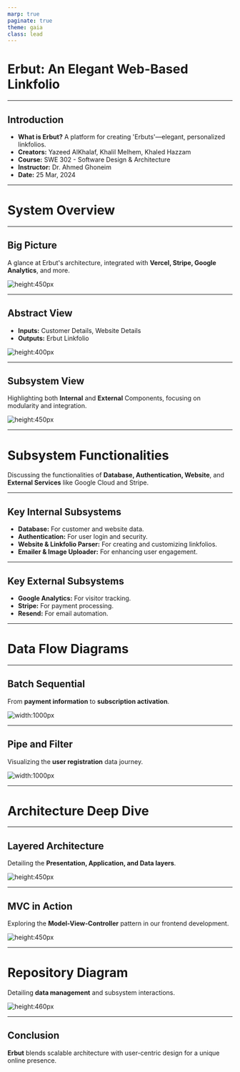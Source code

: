 ```yaml
---
marp: true
paginate: true
theme: gaia
class: lead
---
```


# **Erbut**: An Elegant Web-Based Linkfolio

---

## Introduction

- **What is Erbut?** A platform for creating 'Erbuts'—elegant, personalized linkfolios.
- **Creators:** Yazeed AlKhalaf, Khalil Melhem, Khaled Hazzam
- **Course:** SWE 302 - Software Design & Architecture
- **Instructor:** Dr. Ahmed Ghoneim
- **Date:** 25 Mar, 2024

---

# System Overview

---

## Big Picture

A glance at Erbut's architecture, integrated with **Vercel, Stripe, Google Analytics**, and more.

![height:450px](images/erbut-big-picture.png)

---

## Abstract View

- **Inputs:** Customer Details, Website Details
- **Outputs:** Erbut Linkfolio

![height:400px](images/erbut-abstract-view.png)

---

## Subsystem View

Highlighting both **Internal** and **External** Components, focusing on modularity and integration.

![height:450px](images/erbut-package-diagram.png)

---

# Subsystem Functionalities

Discussing the functionalities of **Database, Authentication, Website**, and **External Services** like Google Cloud and Stripe.

---

## Key Internal Subsystems

- **Database:** For customer and website data.
- **Authentication:** For user login and security.
- **Website & Linkfolio Parser:** For creating and customizing linkfolios.
- **Emailer & Image Uploader:** For enhancing user engagement.

---

## Key External Subsystems

- **Google Analytics:** For visitor tracking.
- **Stripe:** For payment processing.
- **Resend:** For email automation.

---

# Data Flow Diagrams

---

## Batch Sequential

From **payment information** to **subscription activation**.

![width:1000px](images/data-flow/user-subscription-batch-sequential.png)

---

## Pipe and Filter

Visualizing the **user registration** data journey.

![width:1000px](images/data-flow/registration-pipe-and-filter.png)

---

# Architecture Deep Dive

---

## Layered Architecture

Detailing the **Presentation, Application, and Data layers**.

![height:450px](images/erbut-layered-architecture.png)

---

## MVC in Action

Exploring the **Model-View-Controller** pattern in our frontend development.

![height:450px](images/erbut-mvc.png)

---

# Repository Diagram

Detailing **data management** and subsystem interactions.

![height:460px](images/erbut-repository-diagram.png)

---

## Conclusion

**Erbut** blends scalable architecture with user-centric design for a unique online presence.
